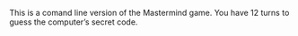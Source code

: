 This is a comand line version of the Mastermind game. You have 12 turns to guess the computer’s secret code.